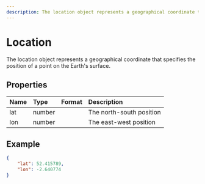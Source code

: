 ```yaml
---
description: The location object represents a geographical coordinate that specifies the position of a point on the Earth's surface.
---
```

# Location

The location object represents a geographical coordinate that specifies the position of a point on the Earth's surface.

## Properties

| Name | Type | Format | Description |
| :------- | :--- | :-- | :---------- |
| lat | number | | The north-south position |
| lon | number | | The east-west position |

## Example

```json
{
    "lat": 52.415789,
    "lon": -2.640774
}
```
